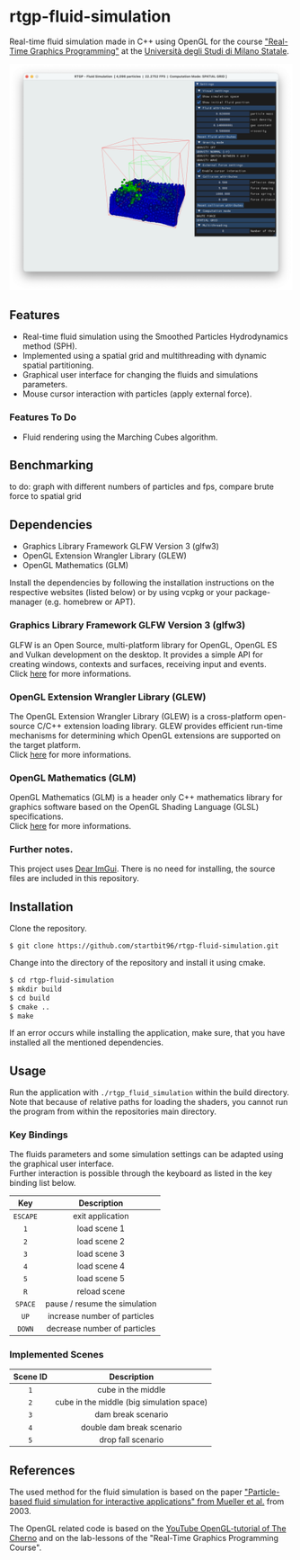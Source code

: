 # rtgp-fluid-simulation
Real-time fluid simulation made in C++ using OpenGL for the course ["Real-Time Graphics Programming"](https://www.unimi.it/en/education/degree-programme-courses/2023/real-time-graphics-programming) at the [Università degli Studi di Milano Statale](https://www.unimi.it/en).

![example screenshot](./assets/20230612_screenshot.png)

## Features
* Real-time fluid simulation using the Smoothed Particles Hydrodynamics method (SPH).
* Implemented using a spatial grid and multithreading with dynamic spatial partitioning.
* Graphical user interface for changing the fluids and simulations parameters.
* Mouse cursor interaction with particles (apply external force).

### Features To Do
* Fluid rendering using the Marching Cubes algorithm.

## Benchmarking
to do: graph with different numbers of particles and fps, compare brute force to spatial grid

## Dependencies

* Graphics Library Framework GLFW Version 3 (glfw3)  
* OpenGL Extension Wrangler Library (GLEW)  
* OpenGL Mathematics (GLM)

Install the dependencies by following the installation instructions on the respective websites (listed below) or by using vcpkg or your package-manager (e.g. homebrew or APT).

### Graphics Library Framework GLFW Version 3 (glfw3)
GLFW is an Open Source, multi-platform library for OpenGL, OpenGL ES and Vulkan development on the desktop. It provides a simple API for creating windows, contexts and surfaces, receiving input and events.  
Click [here](https://www.glfw.org/) for more informations.

### OpenGL Extension Wrangler Library (GLEW)
The OpenGL Extension Wrangler Library (GLEW) is a cross-platform open-source C/C++ extension loading library. GLEW provides efficient run-time mechanisms for determining which OpenGL extensions are supported on the target platform.  
Click [here](https://glew.sourceforge.net/) for more informations.

### OpenGL Mathematics (GLM)
OpenGL Mathematics (GLM) is a header only C++ mathematics library for graphics software based on the OpenGL Shading Language (GLSL) specifications.  
Click [here](https://github.com/g-truc/glm) for more informations.

### Further notes.
This project uses [Dear ImGui](https://github.com/ocornut/imgui). There is no need for installing, the source files are included in this repository.  

## Installation

Clone the repository.  

```
$ git clone https://github.com/startbit96/rtgp-fluid-simulation.git
```

Change into the directory of the repository and install it using cmake.

```
$ cd rtgp-fluid-simulation  
$ mkdir build  
$ cd build  
$ cmake ..  
$ make  
```

If an error occurs while installing the application, make sure, that you have installed all the mentioned dependencies.

## Usage

Run the application with `./rtgp_fluid_simulation` within the build directory.  
Note that because of relative paths for loading the shaders, you cannot run the program from within the repositories main directory.

### Key Bindings
The fluids parameters and some simulation settings can be adapted using the graphical user interface.  
Further interaction is possible through the keyboard as listed in the key binding list below.  

| Key | Description |
| :---: | :---: |
| `ESCAPE` | exit application |
| `1` | load scene 1 |
| `2` | load scene 2 |
| `3` | load scene 3 |
| `4` | load scene 4 |
| `5` | load scene 5 |
| `R` | reload scene |
| `SPACE` | pause / resume the simulation |
| `UP` | increase number of particles |
| `DOWN` | decrease number of particles |

### Implemented Scenes

| Scene ID | Description |
| :---: | :---: |
| `1` | cube in the middle |
| `2` | cube in the middle (big simulation space) |
| `3` | dam break scenario |
| `4` | double dam break scenario |
| `5` | drop fall scenario |

## References
The used method for the fluid simulation is based on the paper ["Particle-based fluid simulation for interactive applications" from Mueller et al.](https://dl.acm.org/doi/10.5555/846276.846298) from 2003.  

The OpenGL related code is based on the [YouTube OpenGL-tutorial of The Cherno](https://www.youtube.com/playlist?list=PLlrATfBNZ98foTJPJ_Ev03o2oq3-GGOS2) and on the lab-lessons of the "Real-Time Graphics Programming Course".